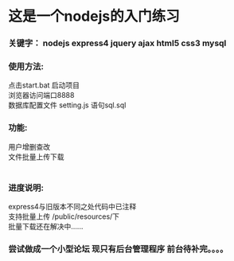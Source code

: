 # 这是一个nodejs的入门练习 

###   关键字：  nodejs express4 jquery ajax html5 css3 mysql  <br>

### 使用方法: <br>
点击start.bat 启动项目<br>
浏览器访问端口8888<br>
数据库配置文件 setting.js  语句sql.sql<br>

### 功能:
用户增删查改<br>
文件批量上传下载<br><br>

### 进度说明:
express4与旧版本不同之处代码中已注释<br>支持批量上传 /public/resources/下 <br>批量下载还在解决中......<br>

### 尝试做成一个小型论坛 现只有后台管理程序 前台待补完。。。。

